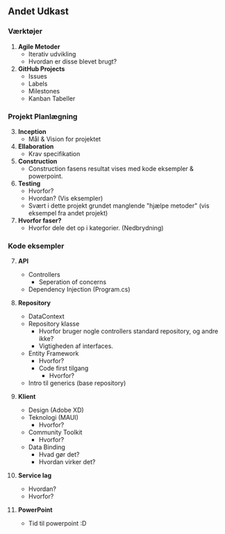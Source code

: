 ## Andet Udkast

### Værktøjer

1. **Agile Metoder**
   - Iterativ udvikling
   - Hvordan er disse blevet brugt?
2. **GitHub Projects**
   - Issues
   - Labels
   - Milestones
   - Kanban Tabeller

### Projekt Planlægning

3. **Inception**
   - Mål & Vision for projektet
4. **Ellaboration**
   - Krav specifikation
5. **Construction**
   - Construction fasens resultat vises med kode eksempler & powerpoint.
6. **Testing**
   - Hvorfor?
   - Hvordan? (Vis eksempler)
   - Svært i dette projekt grundet manglende "hjælpe metoder" (vis eksempel fra andet projekt)
7. **Hvorfor faser?**
   - Hvorfor dele det op i kategorier. (Nedbrydning)

### Kode eksempler

7. **API**

   - Controllers
     - Seperation of concerns
   - Dependency Injection (Program.cs)

8. **Repository**

   - DataContext
   - Repository klasse
     - Hvorfor bruger nogle controllers standard repository, og andre ikke?
     - Vigtigheden af interfaces.
   - Entity Framework
     - Hvorfor?
     - Code first tilgang
       - Hvorfor?
   - Intro til generics (base repository)

9. **Klient**

   - Design (Adobe XD)
   - Teknologi (MAUI)
     - Hvorfor?
   - Community Toolkit
     - Hvorfor?
   - Data Binding
     - Hvad gør det?
     - Hvordan virker det?

10. **Service lag**

    - Hvordan?
    - Hvorfor?

11. **PowerPoint**

    - Tid til powerpoint :D
